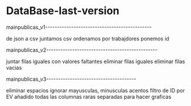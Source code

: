 # DataBase-last-version

mainpublicas_v1---------------------------------------------

de json a csv
juntamos csv
ordenamos por trabajdores
ponemos id

mainpublicas_v2-----------------------------------------------

juntar filas iguales con valores faltantes
eliminar filas iguales
eliminar filas vacias

mainpublicas_v3--------------------------------------

eliminar espacios
ignorar mayusculas, minusculas acentos
filtro de ID por EV añadido
todas las columnas raras separadas para hacer graficas





